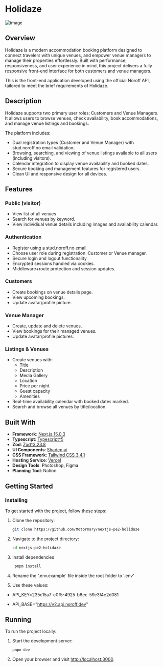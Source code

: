 # Holidaze
![image](https://github.com/user-attachments/assets/ce0e7f5a-52da-499b-a9fd-41d037c870c5)

## Overview
Holidaze is a modern accommodation booking platform designed to connect travelers with unique venues, and empower venue managers to manage their properties effortlessly. Built with performance, responsiveness, and user experience in mind, this project delivers a fully responsive front-end interface for both customers and venue managers.

This is the front-end application developed using the official Noroff API, tailored to meet the brief requirements of Holidaze.

## Description
Holidaze supports two primary user roles: Customers and Venue Managers. It allows users to browse venues, check availability, book accommodations, and manage venue listings and bookings.

The platform includes:
- Dual registration types (Customer and Venue Manager) with stud.noroff.no email validation.
- Browsing, searching, and viewing of venue listings available to all users (including visitors).
- Calendar integration to display venue availability and booked dates.
- Secure booking and management features for registered users.
- Clean UI and responsive design for all devices.

## Features
### Public (visitor)
- View list of all venues
- Search for venues by keyword.
- View individiual venue details including images and availability calendar.

### Authentication
- Register using a stud.noroff.no email.
- Choose user role during registration. Customer or Venue manager.
- Secure login and logout functionality
- Encrypted sessions handled via cookies.
- Middleware+route protection and session updates.

### Customers
- Create bookings on venue details page.
- View upcoming bookings.
- Update avatar/profile picture.

### Venue Manager
- Create, update and delete venues.
- View bookings for their managed venues.
- Update avatar/profile pictures.

### Listings & Venues
- Create venues with:
  - Title
  - Description
  - Media Gallery
  - Location
  - Price per night
  - Guest capacity
  - Amenities
- Real-time availability calendar with booked dates marked.
- Search and browse all venues by title/location.

## Built With
- **Framework**: [Next.js 15.0.3](https://nextjs.org/)
- **Typescript**: [Typescript^5](https://www.typescriptlang.org/)
- **Zod**: [Zod^3.23.8](https://zod.dev/)
- **UI Components**: [Shadcn ui](https://ui.shadcn.com/)
- **CSS Framework**: [Tailwind CSS 3.4.1](https://tailwindcss.com/)
- **Hosting Service**: [Vercel](https://vercel.com/)
- **Design Tools**: Photoshop, Figma
- **Planning Tool**: Notion

## Getting Started
### Installing
To get started with the project, follow these steps:

1. Clone the repository:

   ```bash
   git clone https://github.com/Motormary/nextjs-pe2-holidaze
   ```

2. Navigate to the project directory:

   ```bash
   cd nextjs-pe2-holidaze
   ```

3. Install dependencies

   ```bash
    pnpm install
   ```

4. Rename the '.env.example' file inside the root folder to '.env'

5. Use these values:

  - API_KEY=235c15a7-c0f5-4925-b6ec-59e3f4e2d081

  - API_BASE="https://v2.api.noroff.dev"


## Running
To run the project locally:
1. Start the development server:
    ```bash
    pnpm dev
    ```

2. Open your browser and visit [http://localhost:3000](http://localhost:3000).

